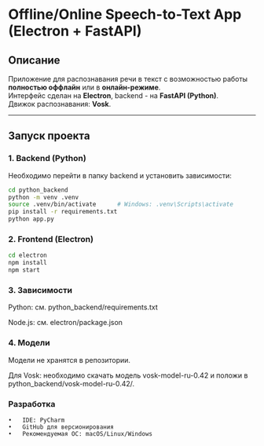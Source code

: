 # Offline/Online Speech-to-Text App (Electron + FastAPI)

## Описание
Приложение для распознавания речи в текст с возможностью работы **полностью оффлайн** или в **онлайн-режиме**.  
Интерфейс сделан на **Electron**, backend - на **FastAPI (Python)**.  
Движок распознавания: **Vosk**.

---

## Запуск проекта

### 1. Backend (Python)
Необходимо перейти в папку backend и установить зависимости:
```bash
cd python_backend
python -m venv .venv
source .venv/bin/activate      # Windows: .venv\Scripts\activate
pip install -r requirements.txt
python app.py
```

### 2. Frontend (Electron)
```bash
cd electron
npm install
npm start
```

### 3. Зависимости
Python: см. python_backend/requirements.txt

Node.js: см. electron/package.json

### 4. Модели

Модели не хранятся в репозитории.

Для Vosk: необходимо скачать модель vosk-model-ru-0.42 и положи в python_backend/vosk-model-ru-0.42/.


 ### Разработка
	•	IDE: PyCharm
	•	GitHub для версионирования
	•	Рекомендуемая ОС: macOS/Linux/Windows
